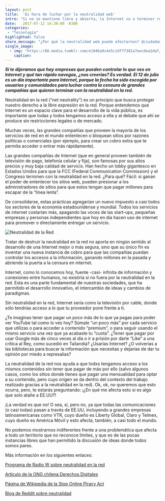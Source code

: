 ```yaml
---
layout: post
title:  'Es hora de luchar por la neutralidad web'
intro: "Si no se mantiene libre y abierta, la Internet va a terminar reproduciendo las desigualdades del mundo offline."
date:   2017-07-12 14:30:00 -0300
categories:
 - "Tecnología"
highlighted: false
share_message: "¿Por qué la neutralidad web puede afectarnos? @ciudadanoi nos cuenta"
single_image:
  - img: "https://68.media.tumblr.com/e1046a9c4e5c1df7f381a7eecdea2daf/tumblr_inline_ot017cICMU1uz8ttg_500.jpg"
    caption:
---
```

***Si te dijeramos que hay empresas que pueden controlar lo que ves en Internet y qué tan rápido navegas, ¿nos creerías? Es verdad. El 12 de julio es un día importante para Internet, porque la fecha ha sido escogida por usuarios y comunidades para luchar contra la censura de grandes compañías que quieren terminar con la neutralidad en la red.***

Neutralidad en la red (“net neutrality”) es un principio que busca proteger nuestro derecho a la libre expresión en la red. Porque entendemos que Internet es un espacio clave para el desarrollo de la vida pública, es importante que todas y todos tengamos acceso a ella y al debate que ahí se produce sin restricciones legales o de mercado.

Muchas veces, las grandes compañías que proveen la mayoría de los servicios de red en el mundo enlentecen o bloquean sitios por razones políticas o comerciales (por ejemplo, para crear un cobro extra que te permita acceder o entrar más rápidamente).

Las grandes compañías de Internet (que en general proveen también de televisión de pago, telefonía celular y fija), son famosas por sus altos precios y muy baja calidad de servicio. Han hecho un lobby gigantesco en Estados Unidos para que la FCC (Federal Communication Commission) y el Congreso terminen con la neutralidad en la red. ¿Para qué? Fácil: si ganan el poder de enlentecer los sitios web, pueden presionar a los administradores de sitios para que estos tengan que pagar millones para escapar de la “línea lenta”.

De consolidarse, estas prácticas agregarían un nuevo impuesto a casi todos los sectores de la economía estadounidense y mundial. Todos los servicios de internet costarían más, apagando las voces de las start-ups, pequeñas empresas y personas independientes que hoy en día hacen uso de internet para promover o directamente entregar un servicio.

![Neutralidad de la Red](https://68.media.tumblr.com/a568455d9c187a8a3c041feff45336a2/tumblr_inline_ot0196xFwl1uz8ttg_500.gif "Neutralidad de la Red")

Tratar de destruir la neutralidad en la red no aporta en ningún sentido al desarrollo de una Internet mejor o más segura, sino que su único fin es inventar una nueva instancia de cobro para que las compañías puedan controlar los accesos a la información, ganando millones en la pasada y abriendo la puerta a la censura en internet.

Internet, como lo conocemos hoy, fuente -casi- infinita de información y conexiones entre humanos, no existiría si no fuera por la neutralidad en la red. Esta es una parte fundamental de nuestras sociedades, que ha permitido el desarrollo innovativo, el intercambio de ideas y cambios de paradigmas.

Sin neutralidad en la red, Internet sería como la televisión por cable, donde sólo tendrías acceso a lo que tu proveedor pone frente a ti.

¿Te imaginas tener que pagar un poco más de lo que ya pagas para poder ver YouTube tal como lo ves hoy? Súmale “un poco más” por cada servicio que utilizas o para acceder a contenido “premium”, o para seguir usando el mismo servicio una vez que ya acabaste tu “cuota”. ¿Tener que pagar por usar Google más de cinco veces al día o ir a prisión por darle “Like” a una crítica al Rey, como sucedió en Tailandia? ¿Usarías Internet? ¿O volverías a las bibliotecas para buscar la información que necesitas y dejarías de dar tu opinión por miedo a represalias?

La neutralidad de la red nos ayuda a que todxs tengamos acceso a los mismos contenidos sin tener que pagar de más por ello (salvo algunos casos, como los sitios donde tienes que pagar una mensualidad para optar a su contenido, pero cuyo orígen se da dentro del contexto del trabajo realizado gracias a la neutralidad en la red). Ok, ok, no queremos que esto ocurra, pero, te estarás preguntando: ¡¿En qué me afecta esto si es algo que solo atañe a EE.UU?!

¡La verdad es que no! O sea, sí, pero no, ya que todas las comunicaciones (o casi todas) pasan a través de EE.UU, incluyendo a grandes empresas latinoamericanas como VTR, cuyo dueño es Liberty Global, Claro y Telmex, cuyo dueño es América Móvil y esto afecta, también, a casi todo el mundo.

No podemos mostrarnos indiferentes frente a una problemática que afecta a todo un territorio que no reconoce límites, y que es de las pocas instancias libres que han permitido la discusión de ideas donde todos somos pares.

Más información en los siguientes enlaces:

[Programa de Radio W sobre neutralidad en la red](http://wradio.com.mx/programa/2017/07/11/asi_las_cosas/1499782773_044508.html)

[Artículo de la ONG chilena Derechos Digitales](https://www.derechosdigitales.org/11298/en-america-latina-tambien-debemos-defender-la-neutralidad-de-la-red/)

[Página de Wikipedia de la Stop Online Piracy Act](https://es.wikipedia.org/wiki/Stop_Online_Piracy_Act)

[Blog de Reddit sobre neutralidad](https://www.reddit.com/r/blog/comments/6mtgtp/we_need_your_voice_as_we_continue_the_fight_for/)
